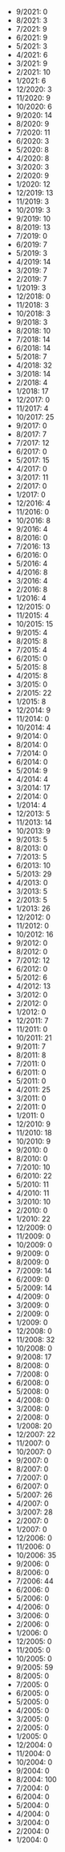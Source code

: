*  9/2021: 0
*  8/2021: 3
*  7/2021: 9
*  6/2021: 9
*  5/2021: 3
*  4/2021: 6
*  3/2021: 9
*  2/2021: 10
*  1/2021: 6
*  12/2020: 3
*  11/2020: 9
*  10/2020: 6
*  9/2020: 14
*  8/2020: 9
*  7/2020: 11
*  6/2020: 3
*  5/2020: 8
*  4/2020: 8
*  3/2020: 3
*  2/2020: 9
*  1/2020: 12
*  12/2019: 13
*  11/2019: 3
*  10/2019: 3
*  9/2019: 10
*  8/2019: 13
*  7/2019: 0
*  6/2019: 7
*  5/2019: 3
*  4/2019: 14
*  3/2019: 7
*  2/2019: 7
*  1/2019: 3
*  12/2018: 0
*  11/2018: 3
*  10/2018: 3
*  9/2018: 3
*  8/2018: 10
*  7/2018: 14
*  6/2018: 14
*  5/2018: 7
*  4/2018: 32
*  3/2018: 14
*  2/2018: 4
*  1/2018: 17
*  12/2017: 0
*  11/2017: 4
*  10/2017: 25
*  9/2017: 0
*  8/2017: 7
*  7/2017: 12
*  6/2017: 0
*  5/2017: 15
*  4/2017: 0
*  3/2017: 11
*  2/2017: 0
*  1/2017: 0
*  12/2016: 4
*  11/2016: 0
*  10/2016: 8
*  9/2016: 4
*  8/2016: 0
*  7/2016: 13
*  6/2016: 0
*  5/2016: 4
*  4/2016: 8
*  3/2016: 4
*  2/2016: 8
*  1/2016: 4
*  12/2015: 0
*  11/2015: 4
*  10/2015: 15
*  9/2015: 4
*  8/2015: 8
*  7/2015: 4
*  6/2015: 0
*  5/2015: 8
*  4/2015: 8
*  3/2015: 0
*  2/2015: 22
*  1/2015: 8
*  12/2014: 9
*  11/2014: 0
*  10/2014: 4
*  9/2014: 0
*  8/2014: 0
*  7/2014: 0
*  6/2014: 0
*  5/2014: 9
*  4/2014: 4
*  3/2014: 17
*  2/2014: 0
*  1/2014: 4
*  12/2013: 5
*  11/2013: 14
*  10/2013: 9
*  9/2013: 5
*  8/2013: 0
*  7/2013: 5
*  6/2013: 10
*  5/2013: 29
*  4/2013: 0
*  3/2013: 5
*  2/2013: 5
*  1/2013: 26
*  12/2012: 0
*  11/2012: 0
*  10/2012: 16
*  9/2012: 0
*  8/2012: 0
*  7/2012: 12
*  6/2012: 0
*  5/2012: 6
*  4/2012: 13
*  3/2012: 0
*  2/2012: 0
*  1/2012: 0
*  12/2011: 7
*  11/2011: 0
*  10/2011: 21
*  9/2011: 7
*  8/2011: 8
*  7/2011: 0
*  6/2011: 0
*  5/2011: 0
*  4/2011: 25
*  3/2011: 0
*  2/2011: 0
*  1/2011: 0
*  12/2010: 9
*  11/2010: 18
*  10/2010: 9
*  9/2010: 0
*  8/2010: 0
*  7/2010: 10
*  6/2010: 22
*  5/2010: 11
*  4/2010: 11
*  3/2010: 10
*  2/2010: 0
*  1/2010: 22
*  12/2009: 0
*  11/2009: 0
*  10/2009: 0
*  9/2009: 0
*  8/2009: 0
*  7/2009: 14
*  6/2009: 0
*  5/2009: 14
*  4/2009: 0
*  3/2009: 0
*  2/2009: 0
*  1/2009: 0
*  12/2008: 0
*  11/2008: 32
*  10/2008: 0
*  9/2008: 17
*  8/2008: 0
*  7/2008: 0
*  6/2008: 0
*  5/2008: 0
*  4/2008: 0
*  3/2008: 0
*  2/2008: 0
*  1/2008: 20
*  12/2007: 22
*  11/2007: 0
*  10/2007: 0
*  9/2007: 0
*  8/2007: 0
*  7/2007: 0
*  6/2007: 0
*  5/2007: 26
*  4/2007: 0
*  3/2007: 28
*  2/2007: 0
*  1/2007: 0
*  12/2006: 0
*  11/2006: 0
*  10/2006: 35
*  9/2006: 0
*  8/2006: 0
*  7/2006: 44
*  6/2006: 0
*  5/2006: 0
*  4/2006: 0
*  3/2006: 0
*  2/2006: 0
*  1/2006: 0
*  12/2005: 0
*  11/2005: 0
*  10/2005: 0
*  9/2005: 59
*  8/2005: 0
*  7/2005: 0
*  6/2005: 0
*  5/2005: 0
*  4/2005: 0
*  3/2005: 0
*  2/2005: 0
*  1/2005: 0
*  12/2004: 0
*  11/2004: 0
*  10/2004: 0
*  9/2004: 0
*  8/2004: 100
*  7/2004: 0
*  6/2004: 0
*  5/2004: 0
*  4/2004: 0
*  3/2004: 0
*  2/2004: 0
*  1/2004: 0